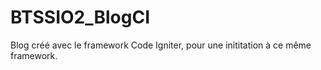 # BTSSIO2_BlogCI
Blog créé avec le framework Code Igniter, pour une inititation à ce même framework.
